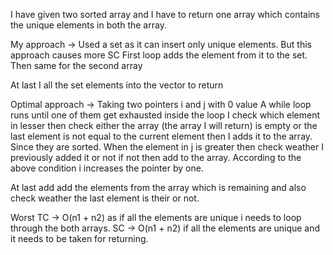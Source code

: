 I have given two sorted array and I have to return one array which contains the unique elements in both the array.

My approach ->
Used a set as it can insert only unique elements.
But this approach causes more SC
First loop adds the element from it to the set.
Then same for the second array

At last I all the set elements into the vector to return

Optimal approach ->
Taking two pointers i and j with 0 value
A while loop runs until one of them get exhausted
inside the loop I check which element in lesser
then check either the array (the array I will return) is empty
or the last element is not equal to the current element
then I adds it to the array.
Since they are sorted. When the element in j is greater then check weather I previously added it or not if not then add to the array.
According to the above condition i increases the pointer by one.

At last add add the elements from the array which is remaining and also check weather the last element is their or not.

Worst TC -> O(n1 + n2) as if all the elements are unique i needs to loop through the both arrays.
SC -> O(n1 + n2) if all the elements are unique and it needs to be taken for returning.
